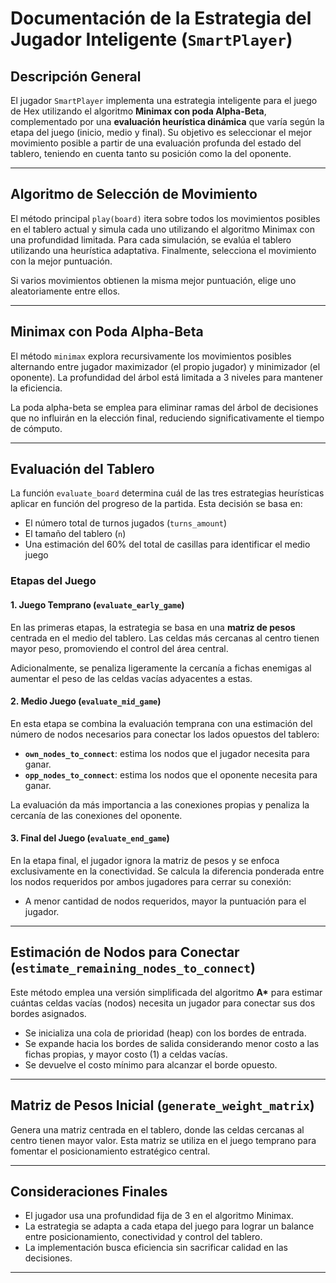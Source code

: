 
# Documentación de la Estrategia del Jugador Inteligente (`SmartPlayer`)

## Descripción General

El jugador `SmartPlayer` implementa una estrategia inteligente para el juego de Hex utilizando el algoritmo **Minimax con poda Alpha-Beta**, complementado por una **evaluación heurística dinámica** que varía según la etapa del juego (inicio, medio y final). Su objetivo es seleccionar el mejor movimiento posible a partir de una evaluación profunda del estado del tablero, teniendo en cuenta tanto su posición como la del oponente.

---

## Algoritmo de Selección de Movimiento

El método principal `play(board)` itera sobre todos los movimientos posibles en el tablero actual y simula cada uno utilizando el algoritmo Minimax con una profundidad limitada. Para cada simulación, se evalúa el tablero utilizando una heurística adaptativa. Finalmente, selecciona el movimiento con la mejor puntuación.

Si varios movimientos obtienen la misma mejor puntuación, elige uno aleatoriamente entre ellos.

---

## Minimax con Poda Alpha-Beta

El método `minimax` explora recursivamente los movimientos posibles alternando entre jugador maximizador (el propio jugador) y minimizador (el oponente). La profundidad del árbol está limitada a 3 niveles para mantener la eficiencia.

La poda alpha-beta se emplea para eliminar ramas del árbol de decisiones que no influirán en la elección final, reduciendo significativamente el tiempo de cómputo.

---

## Evaluación del Tablero

La función `evaluate_board` determina cuál de las tres estrategias heurísticas aplicar en función del progreso de la partida. Esta decisión se basa en:

- El número total de turnos jugados (`turns_amount`)
- El tamaño del tablero (`n`)
- Una estimación del 60% del total de casillas para identificar el medio juego

### Etapas del Juego

#### 1. Juego Temprano (`evaluate_early_game`)
En las primeras etapas, la estrategia se basa en una **matriz de pesos** centrada en el medio del tablero. Las celdas más cercanas al centro tienen mayor peso, promoviendo el control del área central.

Adicionalmente, se penaliza ligeramente la cercanía a fichas enemigas al aumentar el peso de las celdas vacías adyacentes a estas.

#### 2. Medio Juego (`evaluate_mid_game`)
En esta etapa se combina la evaluación temprana con una estimación del número de nodos necesarios para conectar los lados opuestos del tablero:

- **`own_nodes_to_connect`**: estima los nodos que el jugador necesita para ganar.
- **`opp_nodes_to_connect`**: estima los nodos que el oponente necesita para ganar.

La evaluación da más importancia a las conexiones propias y penaliza la cercanía de las conexiones del oponente.

#### 3. Final del Juego (`evaluate_end_game`)
En la etapa final, el jugador ignora la matriz de pesos y se enfoca exclusivamente en la conectividad. Se calcula la diferencia ponderada entre los nodos requeridos por ambos jugadores para cerrar su conexión:

- A menor cantidad de nodos requeridos, mayor la puntuación para el jugador.

---

## Estimación de Nodos para Conectar (`estimate_remaining_nodes_to_connect`)

Este método emplea una versión simplificada del algoritmo **A\*** para estimar cuántas celdas vacías (nodos) necesita un jugador para conectar sus dos bordes asignados.

- Se inicializa una cola de prioridad (heap) con los bordes de entrada.
- Se expande hacia los bordes de salida considerando menor costo a las fichas propias, y mayor costo (1) a celdas vacías.
- Se devuelve el costo mínimo para alcanzar el borde opuesto.

---

## Matriz de Pesos Inicial (`generate_weight_matrix`)

Genera una matriz centrada en el tablero, donde las celdas cercanas al centro tienen mayor valor. Esta matriz se utiliza en el juego temprano para fomentar el posicionamiento estratégico central.

---

## Consideraciones Finales

- El jugador usa una profundidad fija de 3 en el algoritmo Minimax.
- La estrategia se adapta a cada etapa del juego para lograr un balance entre posicionamiento, conectividad y control del tablero.
- La implementación busca eficiencia sin sacrificar calidad en las decisiones.

---
